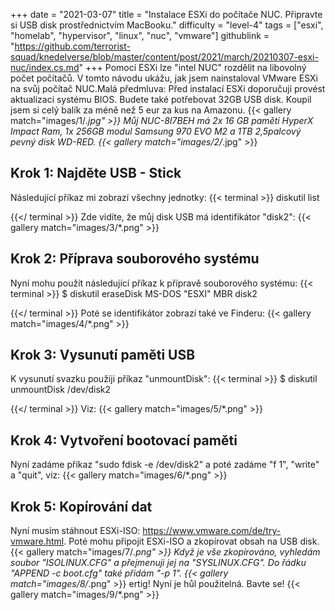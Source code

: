 +++
date = "2021-03-07"
title = "Instalace ESXi do počítače NUC. Připravte si USB disk prostřednictvím MacBooku."
difficulty = "level-4"
tags = ["esxi", "homelab", "hypervisor", "linux", "nuc", "vmware"]
githublink = "https://github.com/terrorist-squad/knedelverse/blob/master/content/post/2021/march/20210307-esxi-nuc/index.cs.md"
+++
Pomocí ESXi lze "intel NUC" rozdělit na libovolný počet počítačů. V tomto návodu ukážu, jak jsem nainstaloval VMware ESXi na svůj počítač NUC.Malá předmluva: Před instalací ESXi doporučuji provést aktualizaci systému BIOS. Budete také potřebovat 32GB USB disk. Koupil jsem si celý balík za méně než 5 eur za kus na Amazonu.
{{< gallery match="images/1/*.jpg" >}}
Můj NUC-8I7BEH má 2x 16 GB paměti HyperX Impact Ram, 1x 256GB modul Samsung 970 EVO M2 a 1TB 2,5palcový pevný disk WD-RED.
{{< gallery match="images/2/*.jpg" >}}

## Krok 1: Najděte USB - Stick
Následující příkaz mi zobrazí všechny jednotky:
{{< terminal >}}
diskutil list

{{</ terminal >}}
Zde vidíte, že můj disk USB má identifikátor "disk2":
{{< gallery match="images/3/*.png" >}}

## Krok 2: Příprava souborového systému
Nyní mohu použít následující příkaz k přípravě souborového systému:
{{< terminal >}}
$ diskutil eraseDisk MS-DOS "ESXI" MBR disk2

{{</ terminal >}}
Poté se identifikátor zobrazí také ve Finderu:
{{< gallery match="images/4/*.png" >}}

## Krok 3: Vysunutí paměti USB
K vysunutí svazku použiji příkaz "unmountDisk":
{{< terminal >}}
$ diskutil unmountDisk /dev/disk2

{{</ terminal >}}
Viz:
{{< gallery match="images/5/*.png" >}}

## Krok 4: Vytvoření bootovací paměti
Nyní zadáme příkaz "sudo fdisk -e /dev/disk2" a poté zadáme "f 1", "write" a "quit", viz:
{{< gallery match="images/6/*.png" >}}

## Krok 5: Kopírování dat
Nyní musím stáhnout ESXi-ISO: https://www.vmware.com/de/try-vmware.html. Poté mohu připojit ESXi-ISO a zkopírovat obsah na USB disk.
{{< gallery match="images/7/*.png" >}}
Když je vše zkopírováno, vyhledám soubor "ISOLINUX.CFG" a přejmenuji jej na "SYSLINUX.CFG". Do řádku "APPEND -c boot.cfg" také přidám "-p 1".
{{< gallery match="images/8/*.png" >}}
ertig! Nyní je hůl použitelná. Bavte se!
{{< gallery match="images/9/*.png" >}}